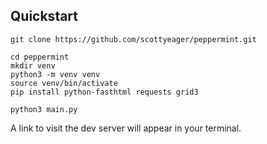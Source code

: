## Quickstart

```
git clone https://github.com/scottyeager/peppermint.git

cd peppermint
mkdir venv
python3 -m venv venv
source venv/bin/activate
pip install python-fasthtml requests grid3

python3 main.py
```

A link to visit the dev server will appear in your terminal.
